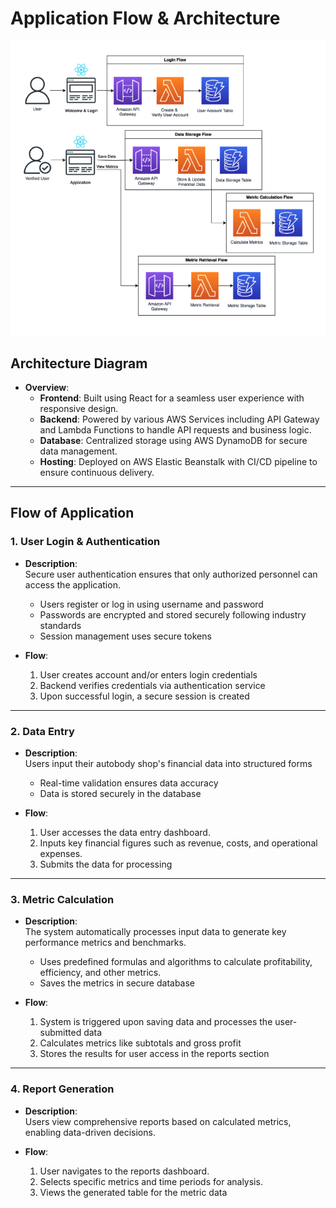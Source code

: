 # Application Flow & Architecture


![Architecture Diagram](images/ArchitectureDiagram.png)


## Architecture Diagram
- **Overview**:  
    - **Frontend**: Built using React for a seamless user experience with responsive design.
    - **Backend**: Powered by various AWS Services including API Gateway and Lambda Functions to handle API requests and business logic.
    - **Database**: Centralized storage using AWS DynamoDB for secure data management.
    - **Hosting**: Deployed on AWS Elastic Beanstalk with CI/CD pipeline to ensure continuous delivery.
  

---

## Flow of Application

### 1. User Login & Authentication
- **Description**:  
  Secure user authentication ensures that only authorized personnel can access the application.
    - Users register or log in using username and password 
    - Passwords are encrypted and stored securely following industry standards 
    - Session management uses secure tokens 

- **Flow**:
    1. User creates account and/or enters login credentials
    2. Backend verifies credentials via authentication service
    3. Upon successful login, a secure session is created

---

### 2. Data Entry
- **Description**:  
  Users input their autobody shop's financial data into structured forms
    - Real-time validation ensures data accuracy 
    - Data is stored securely in the database

- **Flow**:
    1. User accesses the data entry dashboard.
    2. Inputs key financial figures such as revenue, costs, and operational expenses.
    3. Submits the data for processing


---

### 3. Metric Calculation
- **Description**:  
  The system automatically processes input data to generate key performance metrics and benchmarks.
    - Uses predefined formulas and algorithms to calculate profitability, efficiency, and other metrics.
    - Saves the metrics in secure database 

- **Flow**:
    1. System is triggered upon saving data and processes the user-submitted data
    2. Calculates metrics like subtotals and gross profit
    3. Stores the results for user access in the reports section

---

### 4. Report Generation
- **Description**:  
  Users view comprehensive reports based on calculated metrics, enabling data-driven decisions.
  
- **Flow**:
    1. User navigates to the reports dashboard.
    2. Selects specific metrics and time periods for analysis.
    3. Views the generated table for the metric data
